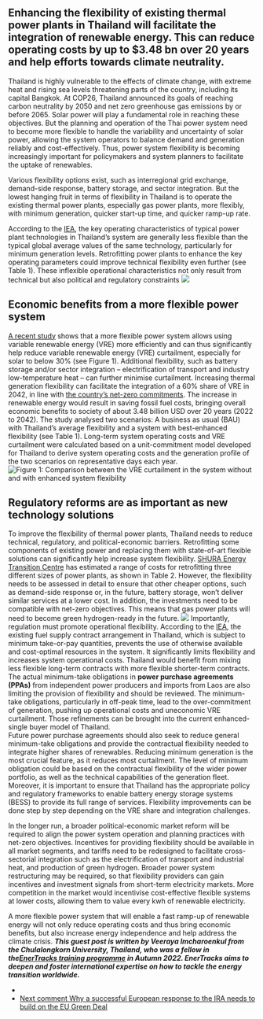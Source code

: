 ##  Enhancing the flexibility of existing thermal power plants in Thailand will facilitate the integration of renewable energy. This can reduce operating costs by up to $3.48 bn over 20 years and help efforts towards climate neutrality. 
Thailand is highly vulnerable to the effects of climate change, with extreme heat and rising sea levels threatening parts of the country, including its capital Bangkok. At COP26, Thailand announced its goals of reaching carbon neutrality by 2050 and net zero greenhouse gas emissions by or before 2065. Solar power will play a fundamental role in reaching these objectives. But the planning and operation of the Thai power system need to become more flexible to handle the variability and uncertainty of solar power, allowing the system operators to balance demand and generation reliably and cost-effectively. Thus, power system flexibility is becoming increasingly important for policymakers and system planners to facilitate the uptake of renewables.  
  
Various flexibility options exist, such as interregional grid exchange, demand-side response, battery storage, and sector integration. But the lowest hanging fruit in terms of flexibility in Thailand is to operate the existing thermal power plants, especially gas power plants, more flexibly, with minimum generation, quicker start-up time, and quicker ramp-up rate.  
  
According to the [IEA](https://iea.blob.core.windows.net/assets/c41cd30d-5f69-4b12-9502-3e7caaca294e/Partner_Country_Series_Thailand_Grid_Renewable_Integration_Assessement.pdf), the key operating characteristics of typical power plant technologies in Thailand’s system are generally less flexible than the typical global average values of the same technology, particularly for minimum generation levels. Retrofitting power plants to enhance the key operating parameters could improve technical flexibility even further (see Table 1). These inflexible operational characteristics not only result from technical but also political and regulatory constraints
![](https://www.agora-energiewende.org/fileadmin/Blog/2023/Power_sytem_flexibility_Thailand/tab_1.svg)
##  Economic benefits from a more flexible power system 
[A recent study](http://cuir.car.chula.ac.th/handle/123456789/80812) shows that a more flexible power system allows using variable renewable energy (VRE) more efficiently and can thus significantly help reduce variable renewable energy (VRE) curtailment, especially for solar to below 30% (see Figure 1). Additional flexibility, such as battery storage and/or sector integration – electrification of transport and industry low-temperature heat – can further minimise curtailment. Increasing thermal generation flexibility can facilitate the integration of a 60% share of VRE in 2042, in line with [the country’s net-zero commitments](https://www.bangkokpost.com/thailand/pr/2450979/powering-a-sustainable-reliable-and-affordable-energy-future-for-thailand). The increase in renewable energy would result in saving fossil fuel costs, bringing overall economic benefits to society of about 3.48 billion USD over 20 years (2022 to 2042).
The study analysed two scenarios: A business as usual (BAU) with Thailand’s average flexibility and a system with best-enhanced flexibility (see Table 1). Long-term system operating costs and VRE curtailment were calculated based on a unit-commitment model developed for Thailand to derive system operating costs and the generation profile of the two scenarios on representative days each year.
![Figure 1: Comparison between the VRE curtailment in the system without and with enhanced system flexibility](https://www.agora-energiewende.org/fileadmin/Blog/2023/Power_sytem_flexibility_Thailand/fig_1_update.svg)
##  Regulatory reforms are as important as new technology solutions 
To improve the flexibility of thermal power plants, Thailand needs to reduce technical, regulatory, and political-economic barriers. Retrofitting some components of existing power and replacing them with state-of-art flexible solutions can significantly help increase system flexibility. [SHURA Energy Transition Centre](https://static.agora-energiewende.de/fileadmin/Partnerpublikationen/2019/SHURA_Partnerpublikationen/SHURA_Costs-and-benefits-of-options-to-increase-system-flexibility.pdf) has estimated a range of costs for retrofitting three different sizes of power plants, as shown in Table 2. However, the flexibility needs to be assessed in detail to ensure that other cheaper options, such as demand-side response or, in the future, battery storage, won’t deliver similar services at a lower cost. In addition, the investments need to be compatible with net-zero objectives. This means that gas power plants will need to become green hydrogen-ready in the future.
![](https://www.agora-energiewende.org/fileadmin/Blog/2023/Power_sytem_flexibility_Thailand/tab_2.svg)
Importantly, regulation must promote operational flexibility. According to the [IEA](https://www.iea.org/reports/thailand-power-system-flexibility-study), the existing fuel supply contract arrangement in Thailand, which is subject to minimum take-or-pay quantities, prevents the use of otherwise available and cost-optimal resources in the system. It significantly limits flexibility and increases system operational costs. Thailand would benefit from mixing less flexible long-term contracts with more flexible shorter-term contracts. The actual minimum-take obligations in **power purchase agreements (PPAs)** from independent power producers and imports from Laos are also limiting the provision of flexibility and should be reviewed. The minimum-take obligations, particularly in off-peak time, lead to the over-commitment of generation, pushing up operational costs and uneconomic VRE curtailment. Those refinements can be brought into the current enhanced-single buyer model of Thailand.   
Future power purchase agreements should also seek to reduce general minimum-take obligations and provide the contractual flexibility needed to integrate higher shares of renewables. Reducing minimum generation is the most crucial feature, as it reduces most curtailment. The level of minimum obligation could be based on the contractual flexibility of the wider power portfolio, as well as the technical capabilities of the generation fleet. Moreover, it is important to ensure that Thailand has the appropriate policy and regulatory frameworks to enable battery energy storage systems (BESS) to provide its full range of services. Flexibility improvements can be done step by step depending on the VRE share and integration challenges.  
  
In the longer run, a broader political-economic market reform will be required to align the power system operation and planning practices with net-zero objectives. Incentives for providing flexibility should be available in all market segments, and tariffs need to be redesigned to facilitate cross-sectorial integration such as the electrification of transport and industrial heat, and production of green hydrogen. Broader power system restructuring may be required, so that flexibility providers can gain incentives and investment signals from short-term electricity markets. More competition in the market would incentivise cost-effective flexible systems at lower costs, allowing them to value every kwh of renewable electricity.  
  
A more flexible power system that will enable a fast ramp-up of renewable energy will not only reduce operating costs and thus bring economic benefits, but also increase energy independence and help address the climate crisis.
**_This guest post is written by Veeraya Imcharoenkul from the Chulalongkorn University, Thailand, who was a fellow in the[EnerTracks training programme](https://www.agora-energiewende.de/en/the-energiewende/training-programme/) in Autumn 2022. EnerTracks aims to deepen and foster international expertise on how to tackle the energy transition worldwide._**
  * [ ](https://www.agora-energiewende.org/news-events/off-grid-solutions-through-decentralised-renewables-can-be-key-to-increasing-kenyas-energy-access)
  * [ Next comment  Why a successful European response to the IRA needs to build on the EU Green Deal ](https://www.agora-energiewende.org/news-events/why-a-successful-european-response-to-the-ira-needs-to-build-on-the-eu-green-deal)